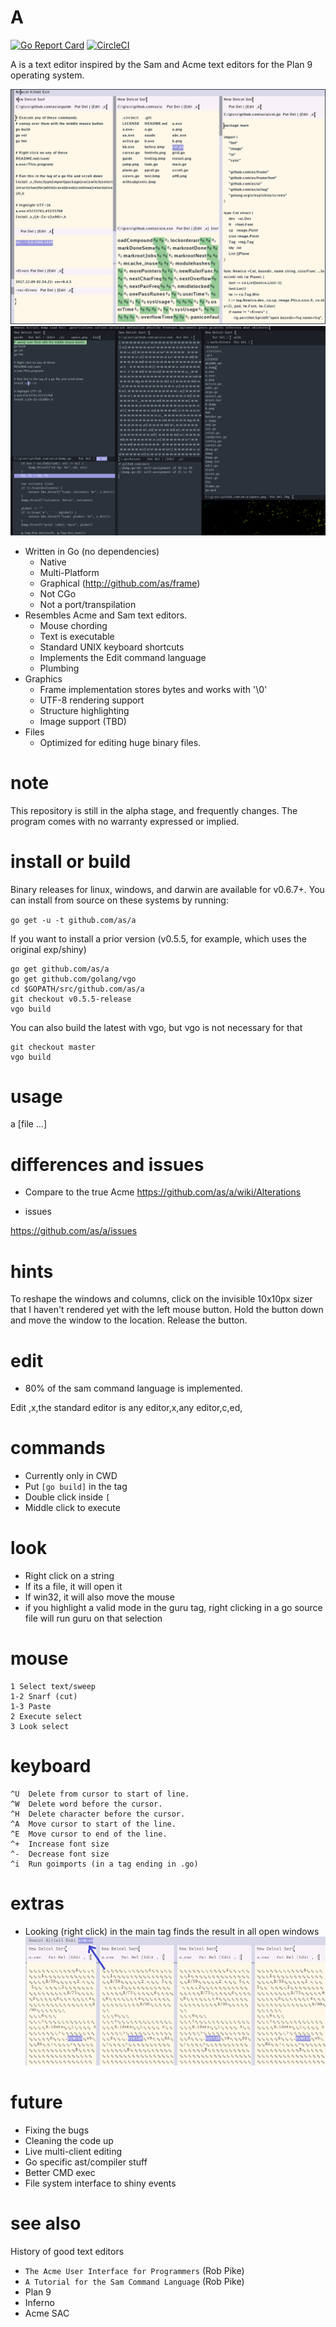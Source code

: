 # A
[![Go Report Card](https://goreportcard.com/badge/github.com/as/a)](https://goreportcard.com/badge/github.com/as/a)
[![CircleCI](https://circleci.com/gh/as/a/tree/master.svg?style=svg)](https://circleci.com/gh/as/a/tree/master)

A is a text editor inspired by the Sam and Acme text editors for the Plan 9 operating system.

![paint](a.png)
![paint](b.png)

- Written in Go (no dependencies)
	- Native
	- Multi-Platform
	- Graphical (http://github.com/as/frame)
	- Not CGo
	- Not a port/transpilation 
- Resembles Acme and Sam text editors.
	- Mouse chording
	- Text is executable
	- Standard UNIX keyboard shortcuts
	- Implements the Edit command language
	- Plumbing
- Graphics
	- Frame implementation stores bytes and works with '\0'
	- UTF-8 rendering support 
	- Structure highlighting
	- Image support (TBD)
- Files
	- Optimized for editing huge binary files.


# note

This repository is still in the alpha stage, and frequently changes. The program comes with
no warranty expressed or implied. 

# install or build

Binary releases for linux, windows, and darwin are available for v0.6.7+. You can install
from source on these systems by running:

`go get -u -t github.com/as/a`

If you want to install a prior version (v0.5.5, for example, which uses the original exp/shiny)

```
go get github.com/as/a
go get github.com/golang/vgo
cd $GOPATH/src/github.com/as/a
git checkout v0.5.5-release 
vgo build
```

You can also build the latest with vgo, but vgo is not necessary for that

```
git checkout master
vgo build
```

# usage
a [file ...]

# differences and issues
- Compare to the true Acme
https://github.com/as/a/wiki/Alterations

- issues

https://github.com/as/a/issues


# hints
To reshape the windows and columns, click on the invisible 10x10px sizer that I haven't rendered yet with the left mouse button. 
Hold the button down and move the window to the location. 
Release the button.

# edit
- 80% of the sam command language is implemented.

Edit ,x,the standard editor is any editor,x,any editor,c,ed,

# commands
- Currently only in CWD
- Put ```[go build]``` in the tag
- Double click inside ```[```
- Middle click to execute

# look
- Right click on a string
- If its a file, it will open it
- If win32, it will also move the mouse
- if you highlight a valid mode in the guru tag, right clicking in a go source file will run guru on that selection

# mouse
```
1 Select text/sweep
1-2 Snarf (cut)
1-3 Paste
2 Execute select
3 Look select
```

# keyboard
```
^U  Delete from cursor to start of line.
^W  Delete word before the cursor.
^H  Delete character before the cursor.
^A  Move cursor to start of the line.
^E  Move cursor to end of the line.
^+  Increase font size
^-  Decrease font size
^i	Run goimports (in a tag ending in .go)
```

# extras
- Looking (right click) in the main tag finds the result in all open windows
![paint](jump.png)    

# future
- Fixing the bugs
- Cleaning the code up
- Live multi-client editing
- Go specific ast/compiler stuff
- Better CMD exec
- File system interface to shiny events

# see also
History of good text editors

- `The Acme User Interface for Programmers` (Rob Pike)
- `A Tutorial for the Sam Command Language` (Rob Pike)
- Plan 9 
- Inferno
- Acme SAC
